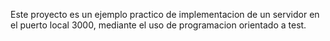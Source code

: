 Este proyecto es un ejemplo practico de implementacion de un servidor en el puerto local
3000, mediante el uso de programacion orientado a test.